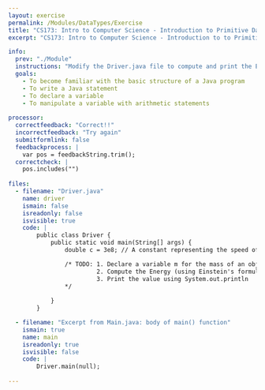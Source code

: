 ```yaml
---
layout: exercise
permalink: /Modules/DataTypes/Exercise
title: "CS173: Intro to Computer Science - Introduction to Primitive Data Types"
excerpt: "CS173: Intro to Computer Science - Introduction to to Primitive Data Types"

info:
  prev: "./Module"
  instructions: "Modify the Driver.java file to compute and print the Energy of an object given its mass and the constant c (which is given to you in the program)."
  goals:
    - To become familiar with the basic structure of a Java program
    - To write a Java statement
    - To declare a variable
    - To manipulate a variable with arithmetic statements
    
processor:  
  correctfeedback: "Correct!!" 
  incorrectfeedback: "Try again"
  submitformlink: false
  feedbackprocess: | 
    var pos = feedbackString.trim();
  correctcheck: |
    pos.includes("")
 
files:
  - filename: "Driver.java"
    name: driver
    ismain: false
    isreadonly: false
    isvisible: true
    code: | 
        public class Driver {
            public static void main(String[] args) {
                double c = 3e8; // A constant representing the speed of light

                /* TODO: 1. Declare a variable m for the mass of an object, and assign it the value 2.3.  Be sure to use the appropriate data type!
                         2. Compute the Energy (using Einstein's formula: E = mc^2)
                         3. Print the value using System.out.println
                */
                
            }
        }    

  - filename: "Excerpt from Main.java: body of main() function"
    ismain: true
    name: main
    isreadonly: true
    isvisible: false
    code: |
        Driver.main(null);
        
---
```

